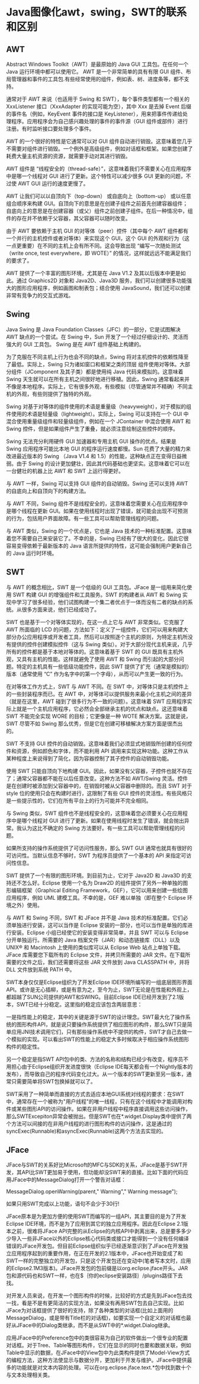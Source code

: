# Java图像化awt，swing，SWT的联系和区别

## AWT

Abstract Windows Toolkit（AWT）是最原始的 Java GUI 工具包。在任何一个 Java 运行环境中都可以使用它。
AWT 是一个非常简单的具有有限 GUI 组件、布局管理器和事件的工具包.有些经常使用的组件，例如表、树、进度条等，都不支持。

通常对于 AWT 来说（也适用于 Swing 和 SWT），每个事件类型都有一个相关的 XxxListener 接口（XxxAdapter 的实现可能为空），其中 Xxx 是去掉 Event 后缀的事件名（例如，KeyEvent 事件的接口是 KeyListener），用来把事件传递给处理程序。应用程序会为自己感兴趣处理的事件的事件源（GUI 组件或部件）进行注册。有时监听接口要处理多个事件。

AWT 的一个很好的特性是它通常可以对 GUI 组件自动进行销毁。这意味着您几乎不需要对组件进行销毁。一个例外是高级组件，例如对话框和框架。如果您创建了耗费大量主机资源的资源，就需要手动对其进行销毁。

AWT 组件是 “线程安全的（thread-safe）”，这意味着我们不需要关心在应用程序中是哪一个线程对 GUI 进行了更新。这个特性可以减少很多 GUI 更新的问题，不过使 AWT GUI 运行的速度更慢了。

AWT 让我们可以以自顶向下（top-down） 或自底向上（bottom-up） 或以任意组合顺序来构建 GUI。自顶向下的意思是在创建子组件之前首先创建容器组件；自底向上的意思是在创建容器（或父）组件之前创建子组件。在后一种情况中，组件的存在并不依赖于父容器，其父容器可以随时改变。

由于 AWT 要依赖于主机 GUI 的对等体（peer）控件（其中每个 AWT 组件都有一个并行的主机控件或者对等体）来实现这个 GUI，这个 GUI 的外观和行为（这一点更重要）在不同的主机上会有所不同。这会导致出现 “编写一次随处测试（write once, test everywhere，即 WOTE）” 的情况，这样就远远不能满足我们的要求了。

AWT 提供了一个丰富的图形环境，尤其是在 Java V1.2 及其以后版本中更是如此。通过 Graphics2D 对象和 Java2D、Java3D 服务，我们可以创建很多功能强大的图形应用程序，例如画图和制表包；结合使用 JavaSound，我们还可以创建非常有竞争力的交互式游戏。

## Swing

Java Swing 是 Java Foundation Classes（JFC）的一部分，它是试图解决 AWT 缺点的一个尝试。在 Swing 中，Sun 开发了一个经过仔细设计的、灵活而强大的 GUI 工具包。
Swing 是在 AWT 组件基础上构建的。

为了克服在不同主机上行为也会不同的缺点，Swing 将对主机控件的依赖性降至了最低。实际上，Swing 只为诸如窗口和框架之类的顶层 组件使用对等体。大部分组件（JComponent 及其子类）都是使用纯 Java 代码来模拟的。这意味着 Swing 天生就可以在所有主机之间很好地进行移植。因此，Swing 通常看起来并不像是本地程序。实际上，它有很多外观，有些模拟（尽管通常并不精确）不同主机的外观，有些则提供了独特的外观。

Swing 对基于对等体的组件使用的术语是重量级（heavyweight），对于模拟的组件使用的术语是轻量级（lightweight）。实际上，Swing 可以支持在一个 GUI 中混合使用重量级组件和轻量级组件，例如在一个 JContainer 中混合使用 AWT 和 Swing 控件，但是如果组件产生了重叠，就必须注意绘制这些控件的顺序。

Swing 无法充分利用硬件 GUI 加速器和专用主机 GUI 操作的优点。结果是 Swing 应用程序可能比本地 GUI 的程序运行速度都慢。Sun 花费了大量的精力来改进最近版本的 Swing （Java V1.4 和 1.5）的性能，这种缺点正在变得日益微弱。由于 Swing 的设计更加健壮，因此其代码基础也更坚实。这意味着它可以在一台健壮的机器上比 AWT 和 SWT 上运行得更好。

与 AWT 一样，Swing 可以支持 GUI 组件的自动销毁。Swing 还可以支持 AWT 的自底向上和自顶向下的构建方法。

与 AWT 不同，Swing 组件不是线程安全的，这意味着您需要关心在应用程序中是哪个线程在更新 GUI。如果在使用线程时出现了错误，就可能会出现不可预测的行为，包括用户界面故障。有一些工具可以帮助管理线程的问题。

与 AWT 类似，Swing 的一个优点是，它也是 Java 技术的一种标准配置。这意味着您不需要自己来安装它了。不幸的是，Swing 已经有了很大的变化，因此它很容易变得依赖于最新版本的 Java 语言所提供的特性，这可能会强制用户更新自己的 Java 运行时环境。

## SWT

与 AWT 的概念相比，SWT 是一个低级的 GUI 工具包。JFace 是一组用来简化使用 SWT 构建 GUI 的增强组件和工具服务。SWT 的构建者从 AWT 和 Swing 实现中学习了很多经验，他们试图构建一个集二者优点于一体而没有二者的缺点的系统。从很多方面来说，他们已经成功了。

SWT 也是基于一个对等体实现的，在这一点上它与 AWT 非常类似。它克服了 AWT 所面临的 LCD 的问题，方法如下：定义了一组控件，它们可以用来构建大部分办公应用程序或开发者工具，然后可以按照逐个主机的原则，为特定主机所没有提供的控件创建模拟控件（这与 Swing 类似）。对于大部分现代主机来说，几乎所有的控件都是基于本地对等体的。这意味着基于 SWT 的 GUI 既具有主机外观，又具有主机的性能。这样就避免了使用 AWT 和 Swing 而引起的大部分问题。特定的主机具有一些低级功能控件，因此 SWT 提供了扩充（通常是模拟的）版本（通常使用 “C” 作为名字中的第一个字母），从而可以产生更一致的行为。

在对等体工作方式上，SWT 与 AWT 不同。在 SWT 中，对等体只是主机控件上的一些封装程序而已。在 AWT 中，对等体可以提供服务来最小化主机之间的差异（就是在这里，AWT 碰到了很多行为不一致的问题）。这意味着 SWT 应用程序实际上就是一个主机应用程序，它必然会全部继承主机的优点和缺点。这还意味着 SWT 不能完全实现 WORE 的目标；它更像是一种 WOTE 解决方案。这就是说，SWT 尽管不如 Swing 那么优秀，但是它在创建可移植解决方案方面是很杰出的。

SWT 不支持 GUI 控件的自动销毁。这意味着我们必须显式地销毁所创建的任何控件和资源，例如颜色和字体，而不能利用 API 调用来实现这种功能。这种工作从某种程度上来说得到了简化，因为容器控制了其子控件的自动销毁功能。

使用 SWT 只能自顶向下地构建 GUI。因此，如果没有父容器，子控件也就不存在了；通常父容器都不能在以后任意改变。这种方法不如 AWT/Swing 灵活。控件是在创建时被添加到父容器中的，在销毁时被从父容器中删除的。而且 SWT 对于 style 位的使用只会在构建时进行，这限制了有些 GUI 控件的灵活性。有些风格只是一些提示性的，它们在所有平台上的行为可能并不完全相同。

与 Swing 类似，SWT 组件也不是线程安全的，这意味着您必须要关心在应用程序中是哪个线程对 GUI 进行了更新。如果在使用线程时发生了错误，就会抛出异常。我认为这比不确定的 Swing 方法要好。有一些工具可以帮助管理线程的问题。

如果所支持的操作系统提供了可访问性服务，那么 SWT GUI 通常也就具有很好的可访问性。当默认信息不够时，SWT 为程序员提供了一个基本的 API 来指定可访问性信息。

SWT 提供了一个有限的图形环境。到目前为止，它对于 Java2D 和 Java3D 的支持还不怎么好。Eclipse 使用一个名为 Draw2D 的组件提供了另外一种单独的图形编辑框架（Graphical Editing Framework，GEF），它可以用来创建一些绘图应用程序，例如 UML 建模工具。不幸的是，GEF 难以单独（即在整个 Eclipse 环境之外）使用。

与 AWT 和 Swing 不同，SWT 和 JFace 并不是 Java 技术的标准配置。它们必须单独进行安装，这可以当作是 Eclipse 安装的一部分，也可以当作是单独的库进行安装。Eclipse 小组已经使它的安装变得非常简单，并且 SWT 可以与 Eclipse 分开单独运行。所需要的 Java 档案文件（JAR）和动态链接库（DLL）以及 UNIX® 和 Macintosh 上使用的类似库可以从 Eclipse Web 站点上单独下载。JFace 库需要您下载所有的 Eclipse 文件，并拷贝所需要的 JAR 文件。在下载所需要的文件之后，我们还需要将这些 JAR 文件放到 Java CLASSPATH 中，并将 DLL 文件放到系统 PATH 中。

SWT本身仅仅是Eclipse组织为了开发Eclipse IDE环境所编写的一组底层图形界面 API。或许是无心插柳，或是有意为之，至今为止，SWT无论是在性能和外观上，都超越了SUN公司提供的AWT和SWING。目前Eclipse IDE已经开发到了2.1版本，SWT已经十分稳定。这里指的稳定应该包含两层意思：

一是指性能上的稳定，其中的关键是源于SWT的设计理念。SWT最大化了操作系统的图形构件API，就是说只要操作系统提供了相应图形的构件，那么SWT只是简单应用JNI技术调用它们，只有那些操作系统中不提供的构件，SWT才自己去做一个模拟的实现。可以看出SWT的性能上的稳定大多时候取决于相应操作系统图形构件的稳定性。

另一个稳定是指SWT API包中的类、方法的名称和结构已经少有改变，程序员不用担心由于Eclipse组织开发进度很快（Eclipse IDE每天都会有一个Nightly版本的发布），而导致自己的程序代码变化过大。从一个版本的SWT更新至另一版本，通常只需要简单将SWT包换掉就可以了。

SWT采用了一种简单而直接的方式去适应本地GUI系统对线程的要求：在SWT中，通常存在一个被称为"用户线程"的唯一线程，只有在这个线程中才能调用对构件或某些图形API的访问操作。如果在非用户线程中程序直接调用这些访问操作，那么SWTExcepiton异常会被抛出。但是SWT也在*.widget.Display类中提供了两个方法可以间接的在非用户线程的进行图形构件的访问操作，这是通过的syncExec(Runnable)和asyncExec(Runnable)这两个方法去实现的。

## JFace

JFace与SWT的关系好比Microsoft的MFC与SDK的关系，JFace是基于SWT开发，其API比SWT更加易于使用，但功能却没SWT来的直接。比如下面的代码应用JFace中的MessageDialog打开一个警告对话框：

MessageDialog.openWarning(parent," Warning"," Warning message");

如果只用SWT完成以上功能，语句不会少于30行!

JFace原本是为更加方便的使用SWT而编写的一组API，其主要目的是为了开发Eclipse IDE环境，而不是为了应用到其它的独立应用程序。因此在Eclipse 2.1版本之前，很难将JFace API完整的从Eclipse的内核API中剥离出来，总是要多多少少导入一些非JFace以外的Eclipse核心代码类或接口才能得到一个没有任何编译错误的JFace开发包。但目前Eclipse组织似乎已经逐渐意识到了JFace在开发独立应用程序起到的重要作用，在正在开发的2.1版本中，JFace也开始变成了和SWT一样的完整独立的开发包，只是这个开发包还在变动中(笔者写本文时，应用的Eclipse2.1M3版本)。JFace开发包的包前缀是以org.eclipse.jface开头。JAR包和源代码也和SWT一样，也在$｛你的eclipse安装路径｝/plugins路径下去找。

对开发人员来说，在开发一个图形构件的时候，比较好的方式是先到JFace包去找一找，看是不是有更简洁的实现方法，如果没有再用SWT包去自己实现。比如JFace为对话框提供了很好的支持，除了各种类型的对话框(比如上面用的MessageDialog，或是带有Title栏的对话框)，如要实现一个自定义的对话框也最好从JFace中的Dialog类继承，而不是从SWT中的*.widget.Dialog继承。

应用JFace中的Preference包中的类很容易为自己的软件做出一个很专业的配置对话框。对于Tree、Table等图形构件，它们在显示的同时也要和数据关联，例如Table中显示的数据，在JFace中的View包中为此类构件提供了Model-View方式的编程方法，这种方法使显示与数据分开，更加利于开发与维护。JFace中提供最多的功能就是对文本内容的处理。可以在org.eclipse.jface.text.*包中找到数十个与文本处理相关类。
